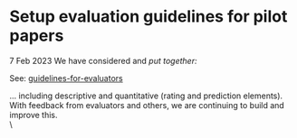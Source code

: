 # Setup evaluation guidelines for pilot papers

7 Feb 2023 We have  considered and _put  together:_

See: [guidelines-for-evaluators](../our-policies-evaluation-and-workflow/evaluation/guidelines-for-evaluators/ "mention")

... including descriptive and quantitative (rating and prediction elements).  With feedback from evaluators and others, we are continuing to build and improve this.\
\


